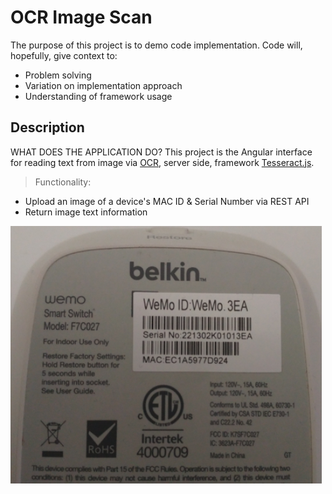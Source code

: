 # OCR Image Scan
The purpose of this project is to demo code implementation. 
Code will, hopefully, give context to:
- Problem solving
- Variation on implementation approach
- Understanding of framework usage

## Description
WHAT DOES THE APPLICATION DO?
This project is the Angular interface for reading text from image via [OCR](https://www.ibm.com/cloud/blog/optical-character-recognition), server side, framework [Tesseract.js](https://tesseract.projectnaptha.com/). 

> Functionality: 

- Upload an image of a device's MAC ID & Serial Number via REST API 
- Return image text information

![alt text](./src/assets/image/mac1.png "dept-chart")
